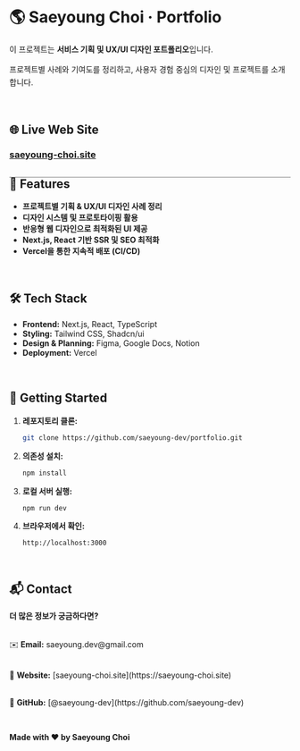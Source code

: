 # 🌎 Saeyoung Choi · Portfolio

<p style="line-height: 1.6;">이 프로젝트는 <b>서비스 기획 및 UX/UI 디자인 포트폴리오</b>입니다.</p>
<p style="line-height: 1.6;">프로젝트별 사례와 기여도를 정리하고, 사용자 경험 중심의 디자인 및 프로젝트를 소개합니다.</p>

<br/>

## 🌐 Live Web Site
### [saeyoung-choi.site](https://saeyoung-choi.site)

<div style="width:100%; height:1px; background:gray;"/>

## 📌 Features
- **프로젝트별 기획 & UX/UI 디자인 사례 정리** 
- **디자인 시스템 및 프로토타이핑 활용** 
- **반응형 웹 디자인으로 최적화된 UI 제공**
- **Next.js, React 기반 SSR 및 SEO 최적화**
- **Vercel을 통한 지속적 배포 (CI/CD)**

<br/>

## 🛠 Tech Stack  
- **Frontend:** Next.js, React, TypeScript  
- **Styling:** Tailwind CSS, Shadcn/ui
- **Design & Planning:** Figma, Google Docs, Notion  
- **Deployment:** Vercel  

<br/>

## 🚀 Getting Started  

1. **레포지토리 클론:**  
   ```sh
   git clone https://github.com/saeyoung-dev/portfolio.git
   ```
2. **의존성 설치:**  
   ```sh
   npm install
   ```
3. **로컬 서버 실행:**  
   ```sh
   npm run dev
   ```
4. **브라우저에서 확인:**  
   ```
   http://localhost:3000
   ```

<br/>

## 📬 Contact  
**더 많은 정보가 궁금하다면?**

   <p style="height: 4px"/>
<p>✉️ <b>Email:</b> saeyoung.dev@gmail.com  </p>
   <p style="height: 4px"/>
<p>📌 <b>Website:</b> [saeyoung-choi.site](https://saeyoung-choi.site)</p>
   <p style="height: 4px"/>
<p>👾 <b>GitHub:</b> [@saeyoung-dev](https://github.com/saeyoung-dev)</p>

<br/>

<p><b>Made with ❤️ by Saeyoung Choi</b></p>

